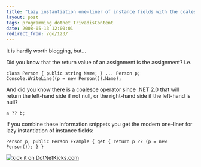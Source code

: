```yaml
---
title: "Lazy instantiation one-liner of instance fields with the coalesce operator"
layout: post
tags: programming dotnet TrivadisContent
date: 2008-05-13 12:00:01
redirect_from: /go/123/
---
```


It is hardly worth blogging, but...

Did you know that the return value of an assignment is the assignment? i.e.

`
class Person {
  public string Name;
}
...
Person p;
Console.WriteLine((p = new Person()).Name);
`

And did you know there is a coalesce operator since .NET 2.0 that will return the left-hand side if not null, or the right-hand side if the left-hand is null?

`
a ?? b;
`

If you combine these information snippets you get the modern one-liner for lazy instantiation of instance fields:

`
Person p;
public Person Example {
  get {
    return p ?? (p = new Person());
  }
}
`

[![kick it on DotNetKicks.com](http://www.dotnetkicks.com/Services/Images/KickItImageGenerator.ashx?url=http%3a%2f%2frealfiction.net%2f%3fq%3dnode%2f157&bgcolor=0000CC)](http://www.dotnetkicks.com/kick/?url=http%3a%2f%2frealfiction.net%2f%3fq%3dnode%2f157)